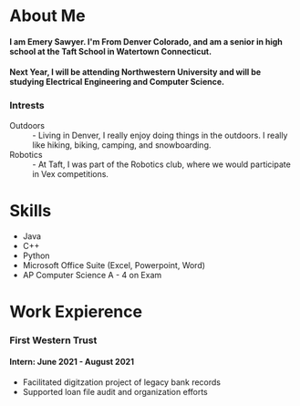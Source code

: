 # About Me
#### I am Emery Sawyer. I'm From Denver Colorado, and am a senior in high school at the Taft School in Watertown Connecticut.
#### Next Year, I will be attending Northwestern University and will be studying Electrical Engineering and Computer Science.
### Intrests
<dl>
  <dt>Outdoors</dt>
  <dd>- Living in Denver, I really enjoy doing things in the outdoors. I really like hiking, biking, camping, and snowboarding.</dd>
  <dt>Robotics</dt>
  <dd>- At Taft, I was part of the Robotics club, where we would participate in Vex competitions.</dd>
</dl>

# Skills
<ul>
  <li>Java</li>
  <li>C++</li>
  <li>Python</li>
  <li>Microsoft Office Suite (Excel, Powerpoint, Word)</li>
  <li>AP Computer Science A - 4 on Exam</li>
</ul>

# Work Expierence
### First Western Trust
#### Intern: June 2021 - August 2021
<ul>
  <li>Facilitated digitzation project of legacy bank records</li>
  <li>Supported loan file audit and organization efforts</li>
</ul>
